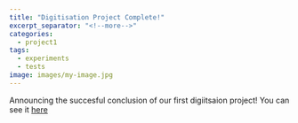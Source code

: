 ```yaml
---
title: "Digitisation Project Complete!"
excerpt_separator: "<!--more-->"
categories:
  - project1
tags:
  - experiments
  - tests
image: images/my-image.jpg
---
```


Announcing the succesful conclusion of our first digiitsaion project! You can see it [here](https://jamesgordon1741.github.io/portfolio/project1/2025/10/25/digitisation.html)
